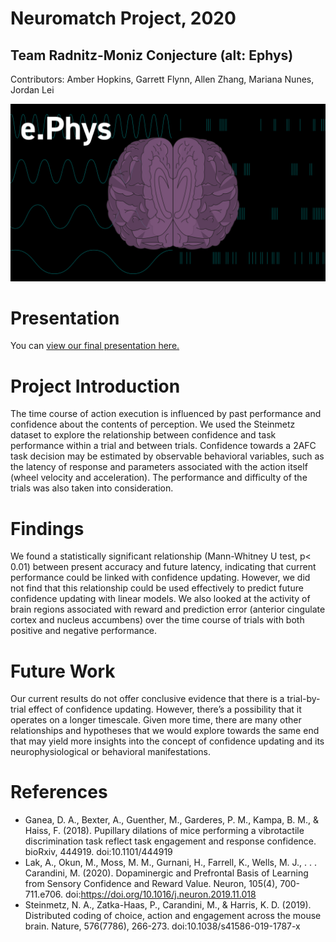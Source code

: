 # Neuromatch Project, 2020
## Team Radnitz-Moniz Conjecture (alt: Ephys)
Contributors: Amber Hopkins, Garrett Flynn, Allen Zhang, Mariana Nunes, Jordan Lei 

![](TeamEphys.png)

# Presentation
You can [view our final presentation here.](final_presentation.pdf)

# Project Introduction
The time course of action execution is influenced by past performance and confidence about the contents of perception. We used the Steinmetz dataset to explore the relationship between confidence and task performance within a trial and between trials. Confidence towards a 2AFC task decision may be estimated by observable behavioral variables, such as the latency of response and parameters associated with the action itself (wheel velocity and acceleration). The performance and difficulty of the trials was also taken into consideration. 

# Findings
We found a statistically significant relationship (Mann-Whitney U test, p< 0.01) between present accuracy and future latency, indicating that current performance could be linked with confidence updating. However, we did not find that this relationship could be used effectively to predict future confidence updating with linear models.  We also looked at the activity of brain regions associated with reward and prediction error (anterior cingulate cortex and nucleus accumbens) over the time course of trials with both positive and negative performance.

# Future Work
Our current results do not offer conclusive evidence that there is a trial-by-trial effect of confidence updating. However, there’s a possibility that it operates on a longer timescale. Given more time, there are many other relationships and hypotheses that we would explore towards the same end that may yield more insights into the concept of confidence updating and its neurophysiological or behavioral manifestations. 

# References
* Ganea, D. A., Bexter, A., Guenther, M., Garderes, P. M., Kampa, B. M., & Haiss, F. (2018). Pupillary dilations of mice performing a vibrotactile discrimination task reflect task engagement and response confidence. bioRxiv, 444919. doi:10.1101/444919
* Lak, A., Okun, M., Moss, M. M., Gurnani, H., Farrell, K., Wells, M. J., . . . Carandini, M. (2020). Dopaminergic and Prefrontal Basis of Learning from Sensory Confidence and Reward Value. Neuron, 105(4), 700-711.e706. doi:https://doi.org/10.1016/j.neuron.2019.11.018
* Steinmetz, N. A., Zatka-Haas, P., Carandini, M., & Harris, K. D. (2019). Distributed coding of choice, action and engagement across the mouse brain. Nature, 576(7786), 266-273. doi:10.1038/s41586-019-1787-x
